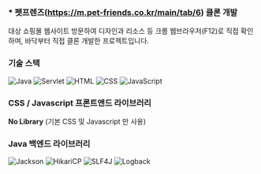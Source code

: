 ### * 펫프렌즈(https://m.pet-friends.co.kr/main/tab/6) 클론 개발
  대상 쇼핑몰 웹사이트 방문하여 디자인과 리소스 등 크롬 웹브라우저(F12)로 직접 확인하며, 바닥부터 직접 클론 개발한 프로젝트입니다.

### 기술 스택
![Java](https://img.shields.io/badge/Java-007396?style=flat&logo=java&logoColor=white)
![Servlet](https://img.shields.io/badge/Servlet-008FCC?style=flat&logo=java&logoColor=white)
![HTML](https://img.shields.io/badge/HTML5-E34F26?style=flat&logo=html5&logoColor=white)
![CSS](https://img.shields.io/badge/CSS3-1572B6?style=flat&logo=css3&logoColor=white)
![JavaScript](https://img.shields.io/badge/JavaScript-F7DF1E?style=flat&logo=javascript&logoColor=black)

### CSS / Javascript 프론트앤드 라이브러리
**No Library** (기본 CSS 및 Javascript 만 사용)

### Java 백엔드 라이브러리
![Jackson](https://img.shields.io/badge/Jackson-000000?style=flat&logo=java&logoColor=white)
![HikariCP](https://img.shields.io/badge/HikariCP-007396?style=flat&logo=apachemaven&logoColor=white)
![SLF4J](https://img.shields.io/badge/SLF4J-1B1B1B?style=flat&logo=logstash&logoColor=white)
![Logback](https://img.shields.io/badge/Logback-DC382D?style=flat&logo=logstash&logoColor=white)
